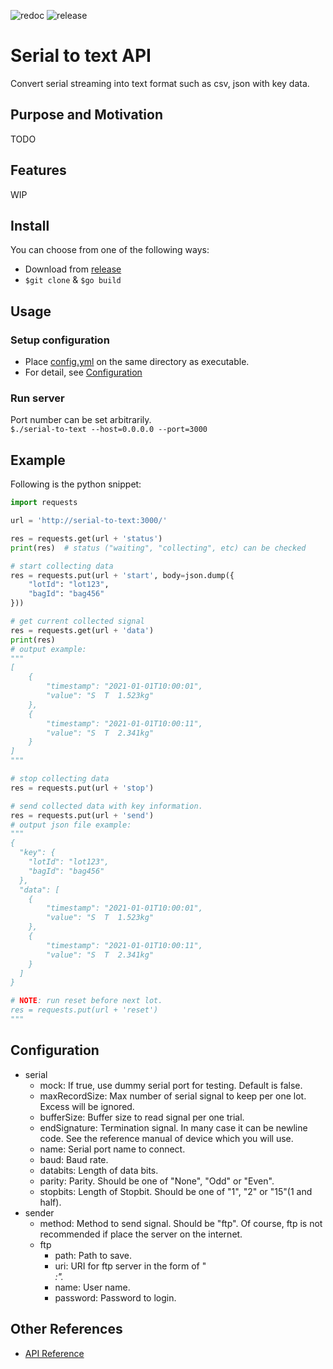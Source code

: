 ![redoc](https://github.com/statefb/serial-to-text-api/workflows/redoc/badge.svg?branch=master)
![release](https://github.com/statefb/serial-to-text-api/workflows/release/badge.svg)

# Serial to text API

Convert serial streaming into text format such as csv, json with key data.

## Purpose and Motivation

TODO

## Features

WIP

## Install
You can choose from one of the following ways:
* Download from [release](https://github.com/statefb/serial-to-text-api/releases)
* `$git clone` & `$go build`

## Usage
### Setup configuration
* Place [config.yml](https://github.com/statefb/serial-to-text-api/blob/master/server/config.yml) on the same directory as executable.
* For detail, see [Configuration](#Configuration)

### Run server
Port number can be set arbitrarily.  
`$./serial-to-text --host=0.0.0.0 --port=3000`

## Example
Following is the python snippet:
```snippet.py
import requests

url = 'http://serial-to-text:3000/'

res = requests.get(url + 'status')
print(res)  # status ("waiting", "collecting", etc) can be checked

# start collecting data
res = requests.put(url + 'start', body=json.dump({
    "lotId": "lot123",
    "bagId": "bag456"
}))

# get current collected signal
res = requests.get(url + 'data')
print(res)
# output example:
"""
[
    {
        "timestamp": "2021-01-01T10:00:01",
        "value": "S  T  1.523kg"
    },
    {
        "timestamp": "2021-01-01T10:00:11",
        "value": "S  T  2.341kg"
    }
]
"""

# stop collecting data
res = requests.put(url + 'stop')

# send collected data with key information.
res = requests.put(url + 'send')
# output json file example:
"""
{
  "key": {
    "lotId": "lot123",
    "bagId": "bag456"
  },
  "data": [
    {
        "timestamp": "2021-01-01T10:00:01",
        "value": "S  T  1.523kg"
    },
    {
        "timestamp": "2021-01-01T10:00:11",
        "value": "S  T  2.341kg"
    }
  ]
}

# NOTE: run reset before next lot.
res = requests.put(url + 'reset')
"""

```

## Configuration
* serial
    * mock: If true, use dummy serial port for testing. Default is false.
    * maxRecordSize: Max number of serial signal to keep per one lot. Excess will be ignored.
    * bufferSize: Buffer size to read signal per one trial.
    * endSignature: Termination signal. In many case it can be newline code. See the reference manual of device which you will use.
    * name: Serial port name to connect.
    * baud: Baud rate.
    * databits: Length of data bits.
    * parity: Parity. Should be one of "None", "Odd" or "Even".
    * stopbits: Length of Stopbit. Should be one of "1", "2" or "15"(1 and half).
* sender
    * method: Method to send signal. Should be "ftp". Of course, ftp is not recommended if place the server on the internet.
    * ftp
        * path: Path to save.
        * uri: URI for ftp server in the form of "<address>:<port>".
        * name: User name.
        * password: Password to login.

## Other References
* [API Reference](https://statefb.github.io/serial-to-text-api/)